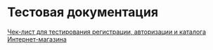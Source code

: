 # Тестовая документация
[Чек-лист для тестирования регистрации, авторизации и каталога Интернет-магазина](https://docs.google.com/spreadsheets/d/1LOarT4aEw9wiuSmOXgYIXIVSnXfLRODcb79oN7x2uDI/edit?gid=0#gid=0)
